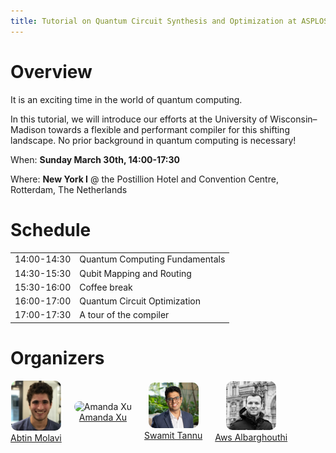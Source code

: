 ```yaml
---
title: Tutorial on Quantum Circuit Synthesis and Optimization at ASPLOS '25 
---
```


# Overview
It is an exciting time in the world of quantum computing. 

In this tutorial, we will introduce our efforts at the University of Wisconsin–Madison towards a flexible 
and performant compiler for this shifting landscape.  No prior background in quantum computing is necessary!

When: **Sunday March 30th, 14:00-17:30**

Where: **New York I** @ the Postillion Hotel and Convention Centre, Rotterdam, The Netherlands

# Schedule 

|             |                                |
| ----------- | ------------------------------ |
| 14:00-14:30 | Quantum Computing Fundamentals |
| 14:30-15:30 | Qubit Mapping and Routing      |
| 15:30-16:00 | Coffee break                   |
| 16:00-17:00 | Quantum Circuit Optimization   |
| 17:00-17:30 | A tour of the compiler         |


# Organizers

<div style="display: flex; gap: 20px; align-items: center;">
  <div style="text-align: center;">
    <img class="thumbnail" src="files/abtin_photo.png" alt="Abtin Molavi" width="80" style="border-radius: 10px;"/>
    <br />
    <a href="https://pages.cs.wisc.edu/~amolavi/">Abtin Molavi</a>
  </div>

  <div style="text-align: center;">
    <img class="thumbnail" src="files/amanda.png" alt="Amanda Xu" width="80" style="border-radius: 10px;"/>
    <br />
    <a href="https://amandashoe.github.io/">Amanda Xu</a>
  </div>

  <div style="text-align: center;">
    <img class="thumbnail" src="files/Swamit_Tannu-e1703120794858-300x275.jpg" alt="Swamit Tannu" width="80" style="border-radius: 10px;"/>
    <br />
    <a href="https://swamittannu.com/">Swamit Tannu</a>
  </div>

  <div style="text-align: center;">
    <img class="thumbnail" src="files/aws.jpg" alt="Aws Albarghouthi" width="80" style="border-radius: 10px;"/>
    <br />
    <a href="https://pages.cs.wisc.edu/~aws/">Aws Albarghouthi</a>
  </div>
</div>
